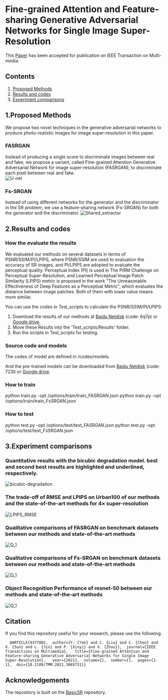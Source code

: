 # Fine-grained Attention and Feature-sharing Generative Adversarial Networks for Single Image Super-Resolution
This [Paper](https://arxiv.org/abs/1911.10773) has been accepted for publication on IEEE Transaction on Multi-media. 

## Contents
1. [Proposed Methods](#Proposed-Methods)
2. [Results and codes](#Results-and-codes)
3. [Experiment comparisons](#Experiment-comparisons)


## 1.Proposed Methods
We propose two novel techniques in the generative adversarial networks to produce photo-realistic images for image super-resolution in this paper. 
### FASRGAN
Instead of producing a single score to discriminate images between real and fake, we propose a variant, called Fine-grained Attention Generative Adversarial Network for image super-resolution (FASRGAN), to discriminate each pixel between real and fake.  
![U-net](Figure/U-net.png)
### Fs-SRGAN
Instead of using different networks for the generator and the discriminator in the SR problem, we use a feature-sharing network (Fs-SRGAN) for both the generator and the discriminator. 
![Shared_extractor](Figure/Shared_extractor.png)

## 2.Results and codes

### How the evaluate the results
We evaluated our methods on several datasets in terms of PSNR/SSIM/PI/LPIPS, where PSNR/SSIM are used to evaluation the accuracy of SR images, and PI/LPIPS are adopted to evaluate the perceptual quality.
Perceptual Index (PI) is used in The PIRM Challenge on Perceptual Super-Resolution, and Learned Perceptual Image Patch Similarity (LPIPS) metric is proposed in the work "The Unreasonable Effectiveness of Deep Features as a Perceptual Metric", which evaluates the distance between image patches. Both of them with lower value means more similar. 

You can use the codes in Test_scripts to calculate the PSNR/SSIM/PI/LPIPS: 
1. Download the results of our methods at [Baidu Netdisk](https://pan.baidu.com/s/19X15RgbF0DIvkTBokx603w) (code: 6q7p) or [Google drive](https://drive.google.com/open?id=12286mQ-Lq_4HoGPdsMQk2F9DmmnAQAv8).
2. Move these Results into the 'Test_scripts/Results' folder.
3. Run the scripts in Test_scripts for testing.

### Source code and models
The codes of model are defined in /codes/models. 

And the pre-trained models can be downloaded from  [Baidu Netdisk](https://pan.baidu.com/s/1gIUYaDXBRY1IA5WJ2f8Otg) (code: 723l) or [Google drive](https://drive.google.com/file/d/1LodToiw66jVR-QSsWwgjYzE7PEMUMkAj/view?usp=sharing).

### How to train
python train.py -opt /options/train/train_FASRGAN.json
python train.py -opt /options/train/train_FsSRGAN.json

### How to test
python test.py -opt /options/test/test_FASRGAN.json
python test.py -opt /options/test/test_FsSRGAN.json

<!-- ### Pre-trained models
Download the results of our methods at [Baidu Netdisk](https://pan.baidu.com/s/16XF1_-DsWv9r6qbm-cE9mw) or [Google drive](https://drive.google.com/drive/folders/1OVFJAa89SKt-wfMqpGPiNW2E3qN55tc1?usp=sharing)). -->

## 3.Experiment comparisons
### Quantitative results with the bicubic degradation model. best and second best results are highlighted and underlined, respectively.

![bicubic-degradation](Figure/Bic-results.png)

### The trade-off of RMSE and LPIPS on Urban100 of our methods and the state-of-the-art methods for $4\times$ super-resolution

![LPIPS_RMSE](Figure/LPIPS_RMSE.png)

###  Qualitative comparisons of FASRGAN on benchmark datasets between our methods and state-of-the-art methods

![Q_1](Figure/FASRGAN-comparison-1.png)


### Qualitative comparisons of Fs-SRGAN on benchmark datasets between our methods and state-of-the-art methods

![Q_1](Figure/FsSRGAN-comparison-1.png)


### Object Recognition Performance of resnet-50 between our methods and state-of-the-art methods

![Q_1](Figure/resnet-50.png)

## Citation
If you find this repository useful for your research, please use the following.
```
  @ARTICLE{9377002,  author={Y. {Yan} and C. {Liu} and C. {Chen} and X. {Sun} and L. {Jin} and P. {Xinyi} and X. {Zhou}},  journal={IEEE Transactions on Multimedia},   title={Fine-grained Attention and Feature-sharing Generative Adversarial Networks for Single Image Super-Resolution},   year={2021},  volume={},  number={},  pages={1-1},  doi={10.1109/TMM.2021.3065731}}
```

## Acknowledgements
The repository is built on the [BasicSR](https://github.com/xinntao/BasicSR) repository.
